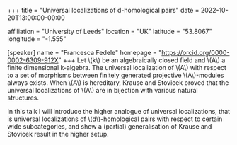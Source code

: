 +++
title = "Universal localizations of d-homological pairs"
date = 2022-10-20T13:00:00-00:00

affiliation = "University of Leeds"
location = "UK"
latitude = "53.8067"
longitude = "-1.555"

[speaker]
  name = "Francesca Fedele"
  homepage = "https://orcid.org/0000-0002-6309-912X"
+++
Let \\(k\\) be an algebraically closed field and \\(A\\) a finite dimensional k-algebra. The universal localization of \\(A\\) with respect to a set of morphisms between finitely generated projective \\(A\\)-modules always exists. When \\(A\\) is hereditary, Krause and Stovicek proved that the universal localizations of \\(A\\) are in bijection with various natural structures.

In this talk I will introduce the higher analogue of universal localizations, that is universal localizations of \\(d\\)-homological pairs with respect to certain wide subcategories, and show a (partial) generalisation of Krause and Stovicek result in the higher setup.